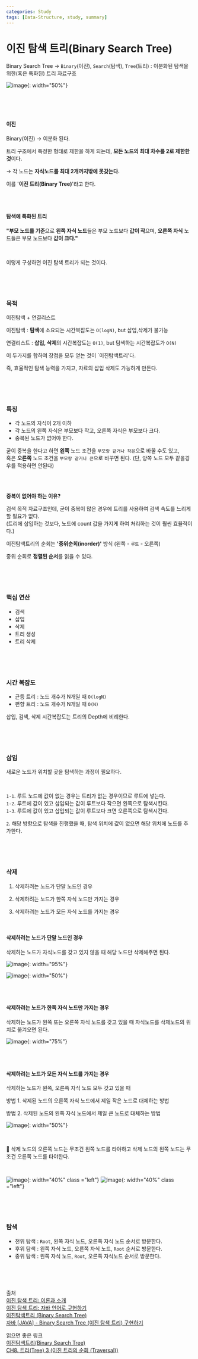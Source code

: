 ```yaml
---
categories: Study
tags: [Data-Structure, study, summary]
---
```



# 이진 탐색 트리(Binary Search Tree)

Binary Search Tree → `Binary`(이진), `Search`(탐색), `Tree`(트리) : 이분화된 탐색을 위한(혹은 특화된) 트리 자료구조

![image](https://user-images.githubusercontent.com/74857364/199722223-76883fae-e471-4b8a-8216-963f1910209a.png){: width="50%"}   

<br><br><br>

#### 이진

Binary(이진) → 이분화 된다.

트리 구조에서 특정한 형태로 제한을 하게 되는데, **모든 노드의 최대 차수를 2로 제한한 것**이다.             

→ 각 노드는 **자식노드를 최대 2개까지밖에 못갖는다.** 

이를 '**이진 트리(Binary Tree)**'라고 한다.

<br><br>

#### 탐색에 특화된 트리

**"부모 노드를 기준**으로 **왼쪽 자식 노드**들은 부모 노드보다 **값이 작**으며, **오른쪽 자식** 노드들은 부모 노드보다 **값이 크다."**

<br>

이렇게 구성하면 이진 탐색 트리가 되는 것이다.

<br><br><br>

### 목적

이진탐색 + 연결리스트

이진탐색 : **탐색**에 소요되는 시간복잡도는 `O(logN)`, but 삽입,삭제가 불가능

연결리스트 : **삽입, 삭제**의 시간복잡도는 `O(1)`, but 탐색하는 시간복잡도가 `O(N)`

이 두가지를 합하여 장점을 모두 얻는 것이 `이진탐색트리'다.

즉, 효율적인 탐색 능력을 가지고, 자료의 삽입 삭제도 가능하게 만든다.

<br><br><br>

### 특징

- 각 노드의 자식이 2개 이하
- 각 노드의 왼쪽 자식은 부모보다 작고, 오른쪽 자식은 부모보다 크다.
- 중복된 노드가 없어야 한다.
 
굳이 중복을 한다고 하면 **왼쪽** 노드 조건을 `부모랑 같거나 작은`으로 바꿀 수도 있고,                 
혹은 **오른쪽** 노드 조건을 `부모랑 같거나 큰`으로 바꾸면 된다. (단, 양쪽 노드 모두 같을경우를 적용하면 안된다)

<br><br>

**중복이 없어야 하는 이유?**

검색 목적 자료구조인데, 굳이 중복이 많은 경우에 트리를 사용하여 검색 속도를 느리게 할 필요가 없다.                   
(트리에 삽입하는 것보다, 노드에 count 값을 가지게 하여 처리하는 것이 훨씬 효율적이다.)

이진탐색트리의 순회는 **'중위순회(inorder)'** 방식 (왼쪽 - `루트` - 오른쪽)

중위 순회로 **정렬된 순서**를 읽을 수 있다.

<br><br><br>

### 핵심 연산

- 검색
- 삽입
- 삭제
- 트리 생성
- 트리 삭제

<br><br><br>

### 시간 복잡도

- 균등 트리 : 노드 개수가 N개일 때 `O(logN)`
- 편향 트리 : 노드 개수가 N개일 때 `O(N)`

삽입, 검색, 삭제 시간복잡도는 트리의 Depth에 비례한다.


<br><br><br>

### 삽입
새로운 노드가 위치할 곳을 탐색하는 과정이 필요하다.

<br>

`1-1`. 루트 노드에 값이 없는 경우는 트리가 없는 경우이므로 루트에 넣는다.     
`1-2`. 루트에 값이 있고 삽입되는 값이 루트보다 작으면 왼쪽으로 탐색시킨다.       
`1-3`. 루트에 값이 있고 삽입되는 값이 루트보다 크면 오른쪽으로 탐색시킨다.        

`2`. 해당 방향으로 탐색을 진행했을 때, 탐색 위치에 값이 없으면 해당 위치에 노드를 추가한다.  

<br><br><br>

### 삭제
1. 삭제하려는 노드가 단말 노드인 경우

2. 삭제하려는 노드가 한쪽 자식 노드만 가지는 경우

3. 삭제하려는 노드가 모든 자식 노드를 가지는 경우

<br>

#### 삭제하려는 노드가 단말 노드인 경우
삭제하는 노드가 자식노드를 갖고 있지 않을 때 해당 노드만 삭제해주면 된다.

![image](https://user-images.githubusercontent.com/74857364/199722314-d69e2d0f-9a58-4233-b632-d023ca2dfe31.png){: width="95%"}

![image](https://user-images.githubusercontent.com/74857364/199722633-4be281a8-c519-416d-a9cd-f30cb1b42810.png){: width="50%"}

<br><br>

#### 삭제하려는 노드가 한쪽 자식 노드만 가지는 경우

삭제하는 노드가 왼쪽 또는 오른쪽 자식 노드를 갖고 있을 때 자식노드를 삭제노드의 위치로 옮겨오면 된다.

![image](https://user-images.githubusercontent.com/74857364/199719908-fd5ffcb5-0a5d-40a8-aa07-a448778a9787.png){: width="75%"}       

<br><br>

#### 삭제하려는 노드가 모든 자식 노드를 가지는 경우

삭제하는 노드가 왼쪽, 오른쪽 자식 노드 모두 갖고 있을 때

방법 1. 삭제된 노드의 오른쪽 자식 노드에서 제일 작은 노드로 대체하는 방법

방법 2. 삭제된 노드의 왼쪽 자식 노드에서 제일 큰 노드로 대체하는 방법

![image](https://user-images.githubusercontent.com/74857364/199721530-22186fa1-eb06-47e4-b2df-e80b303e5e52.png){: width="50%"}       

<br>

🐣 삭제 노드의 오른쪽 노드는 무조건 왼쪽 노드를 타야하고 삭제 노드의 왼쪽 노드는 무조건 오른쪽 노드를 타야한다.

<br>

![image](https://user-images.githubusercontent.com/90807141/200136215-b83fa979-00c1-472f-9904-b5ce598664d2.png){: width="40%" class ="left"}
![image](https://user-images.githubusercontent.com/90807141/200136219-9bd06d97-fe74-4394-96a9-947560c7f994.png){: width="40%" class ="left"}         
                    

<br><br><br>

### 탐색
- 전위 탐색 : `Root`, 왼쪽 자식 노드, 오른쪽 자식 노드 순서로 방문한다.
- 후위 탐색 : 왼쪽 자식 노드, 오른쪽 자식 노드, `Root` 순서로 방문한다.
- 중위 탐색 : 왼쪽 자식 노드, `Root`, 오른쪽 자식노드 순서로 방문한다.


<br><br><br>

출처          
[이진 탐색 트리: 이론과 소개](https://madplay.github.io/post/binary-search-tree)         
[이진 탐색 트리: 자바 언어로 구현하기](https://madplay.github.io/post/binary-search-tree-in-java)          
[이진탐색트리 (Binary Search Tree)](https://gyoogle.dev/blog/computer-science/data-structure/Binary%20Search%20Tree.html)             
[자바 [JAVA] - Binary Search Tree (이진 탐색 트리) 구현하기](https://st-lab.tistory.com/300)              
                  
읽으면 좋은 링크                    
[이진탐색트리(Binary Search Tree)](https://ratsgo.github.io/data%20structure&algorithm/2017/10/22/bst/)                        
[CH8. 트리(Tree) 3 (이진 트리의 순회 (Traversal))](https://seongkyun.github.io/data_structure/2019/08/02/data_structure/)             




